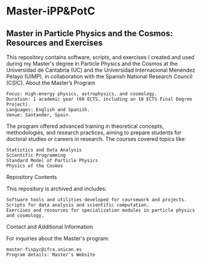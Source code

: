 # Master-iPP&PotC

## Master in Particle Physics and the Cosmos: Resources and Exercises

This repository contains software, scripts, and exercises I created and used during my Master's degree in Particle Physics and the Cosmos at the Universidad de Cantabria (UC) and the Universidad Internacional Menéndez Pelayo (UIMP), in collaboration with the Spanish National Research Council (CSIC).
About the Master’s Program

    Focus: High-energy physics, astrophysics, and cosmology.
    Duration: 1 academic year (60 ECTS, including an 18 ECTS Final Degree Project).
    Languages: English and Spanish.
    Venue: Santander, Spain.

The program offered advanced training in theoretical concepts, methodologies, and research practices, aiming to prepare students for doctoral studies or careers in research. The courses covered topics like:

    Statistics and Data Analysis
    Scientific Programming
    Standard Model of Particle Physics
    Physics of the Cosmos

Repository Contents

This repository is archived and includes:

    Software tools and utilities developed for coursework and projects.
    Scripts for data analysis and scientific computation.
    Exercises and resources for specialization modules in particle physics and cosmology.

Contact and Additional Information

For inquiries about the Master's program:

    master-fispyc@ifca.unican.es
    Program details: Master's Website
